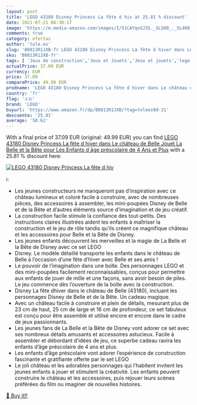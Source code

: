 ```yaml
---
layout: post
title: 'LEGO 43180 Disney Princess La fête d hiv at 25.81 % discount'
date: 2021-07-21 06:30:17
image: 'https://m.media-amazon.com/images/I/51CAYqvGJ3S._SL500_._SL400_.jpg'
comments: true
category: ofertas
author: 'tole.es'
slug: 'B0813R1JXB-fr LEGO 43180 Disney Princess La fête d hiver dans Le château...'
sku: 'B0813R1JXB-fr'
tags: [ 'Jeux de construction','Jeux et Jouets','Jeux et jouets','lego', ]
actualPrice: 37.09 EUR
currency: EUR
price: 37.09
comparePrice: 49.99 EUR
prodname: 'LEGO 43180 Disney Princess La fête d hiver dans Le château de Belle  Jouet La Belle et la Bête pour Les Enfants d âge préscolaire de 4 Ans et Plus'
country: 'fr'
flag: '🇫🇷'
brand: 'LEGO'
buyurl: 'https://www.amazon.fr/dp/B0813R1JXB/?tag=tolees0d-21'
descuento: '25.81'
average: '50.62'
---
```


With a final price of 37.09 EUR (original: 49.99 EUR) you can find [LEGO 43180 Disney Princess La fête d hiver dans Le château de Belle  Jouet La Belle et la Bête pour Les Enfants d âge préscolaire de 4 Ans et Plus](https://www.amazon.fr/dp/B0813R1JXB/?tag=tolees0d-21) with a  25.81 % discount here:

[![LEGO 43180 Disney Princess La fête d hiv](https://m.media-amazon.com/images/I/51CAYqvGJ3S._SL500_._SL400_.jpg)](https://www.amazon.fr/dp/B0813R1JXB/?tag=tolees0d-21)

ℹ️:

- Les jeunes constructeurs ne manqueront pas d’inspiration avec ce château lumineux et coloré facile à construire, avec de nombreuses pièces, des accessoires à assembler, les mini-poupées Disney de Belle et de la Bête et d’autres éléments source d’imagination et de jeu créatif.
- La construction facile stimule la confiance des tout-petits. Des instructions claires illustrées aident les enfants à maîtriser la construction et le jeu de rôle tandis qu’ils créent ce magnifique château et les accessoires pour Belle et la Bête de Disney.
- Les jeunes enfants découvrent les merveilles et la magie de La Belle et la Bête de Disney avec ce set LEGO
- Disney. Le modèle détaillé transporte les enfants dans le château de Belle à l’occasion d’une fête d’hiver avec Belle et ses amis !
- Le pouvoir de l’imagination dans une boîte. Des personnages LEGO et des mini-poupées facilement reconnaissables, conçus pour permettre aux enfants de jouer de mille et une façons, sans avoir besoin de piles. Le jeu commence dès l’ouverture de la boîte avec la construction.
- Disney La fête dhiver dans le château de Belle (43180), incluant les personnages Disney de Belle et de la Bête. Un cadeau magique.
- Avec un château facile à construire et plein de détails, mesurant plus de 23 cm de haut, 25 cm de large et 16 cm de profondeur, ce set fabuleux est conçu pour être assemblé et utilisé encore et encore dans le cadre de jeux passionnants.
- Les jeunes fans de La Belle et la Bête de Disney vont adorer ce set avec ses nombreux détails amusants et accessoires astucieux. Facile à assembler et débordant d’idées de jeu, ce superbe cadeau ravira les enfants d’âge préscolaire de 4 ans et plus.
- Les enfants d’âge préscolaire vont adorer l’expérience de construction fascinante et gratifiante offerte par le set LEGO
- Le joli château et les adorables personnages qui l’habitent invitent les jeunes enfants à jouer et stimulent la créativité. Les enfants peuvent construire le château et les accessoires, puis rejouer leurs scènes préférées du film ou imaginer de nouvelles histoires.

[🛒 Buy it!!](https://www.amazon.fr/dp/B0813R1JXB/?tag=tolees0d-21)
